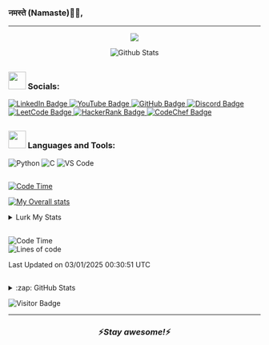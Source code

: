 ### नमस्ते (Namaste)🙏🏻,

---
<p align="center">
    <img src="https://readme-typing-svg.herokuapp.com?color=FFFFFF&width=380&height=30&lines=Sav+this+side+aka+luuurker;Techie+in+the+Making+😎;Upskilling+With+Every+Step;^_^+Nice+To+Meet+You+^_^" center=true />
</p>

<p align="center">
    <img src="https://universebingo.dev/static/images/universe_header.webp" alt="Github Stats" />
</p>
<h2 align='left'></h2>

### <img src="https://1.bp.blogspot.com/-PDHVMVkbH2I/WCsNM0g5WVI/AAAAAAAAD_A/et3fHf39NnEqIHUDSTu2V5OOl-eBSfpHQCLcB/s1600/corgiswimflip.gif" width="35"> Socials:
<div id="badges" align="left">
  <a href="https://www.linkedin.com/in/luuurker">
    <img src="https://img.shields.io/badge/LinkedIn-0077B5?style=for-the-badge&logo=linkedin&logoColor=white" alt="LinkedIn Badge"/>
  </a>
  <a href="https://www.youtube.com/c/luuurker">
    <img src="https://img.shields.io/badge/YouTube-FF0000?style=for-the-badge&logo=youtube&logoColor=white" alt="YouTube Badge"/>
  </a>
  <a href="https://github.com/luuurker">
    <img src="https://img.shields.io/badge/GitHub-181717?style=for-the-badge&logo=github&logoColor=white" alt="GitHub Badge"/>
</a>
  <a href="https://discord.com/invite/luuurker">
    <img src="https://img.shields.io/badge/Discord-5865F2?style=for-the-badge&logo=discord&logoColor=white" alt="Discord Badge"/>
  </a>
</div>

<div id="badges" align="left">
  <a href="https://leetcode.com/luuurker">
    <img src="https://img.shields.io/badge/LeetCode-FFA116?style=for-the-badge&logo=leetcode&logoColor=white" alt="LeetCode Badge"/>
  </a>
<a href="https://www.hackerrank.com/luuurker">
    <img src="https://img.shields.io/badge/HackerRank-00EA64?style=for-the-badge&logo=hackerrank&logoColor=white" alt="HackerRank Badge"/>
  </a>
  <a href="https://www.codechef.com/users/luuurker">
    <img src="https://img.shields.io/badge/CodeChef-5B4638?style=for-the-badge&logo=codechef&logoColor=white" alt="CodeChef Badge"/>
  </a>
</div>
<h2 align='left'></h2>


### <img src="https://1.bp.blogspot.com/-PDHVMVkbH2I/WCsNM0g5WVI/AAAAAAAAD_A/et3fHf39NnEqIHUDSTu2V5OOl-eBSfpHQCLcB/s1600/corgiswimflip.gif" width="35"> Languages and Tools:
![Python](https://img.shields.io/badge/Code-Python-informational?style=flat&logo=python&color=3776AB)
![C](https://img.shields.io/badge/Code-C-informational?style=flat&logo=c&color=A8B9CC)
![VS Code](https://img.shields.io/badge/Editor-VS_Code-007ACC?style=flat&logo=visual-studio-code&logoColor=white)
<h2 align='left'></h2>



[![Code Time](https://wakatime.com/badge/user/54ae2f0e-d05f-49d1-954e-d8c8be284a66.svg)](https://wakatime.com/@54ae2f0e-d05f-49d1-954e-d8c8be284a66)

[![My Overall stats](https://wakatime.com/share/@oyelurker/ca517779-061f-43f6-b6f2-7bd71de63b2e.svg)](https://wakatime.com/@oyelurker)


<details>
  <summary>Lurk My Stats </summary>
  <p align="center">
    <img src="https://wakatime.com/share/@oyelurker/f092646c-2e2e-47ee-bec5-a79a54dd9cfb.svg" width="70%">
  </p>
</details>
<h2 align='left'></h2>

<!--START_SECTION:waka-->  
![Code Time](http://img.shields.io/badge/Code%20Time-<your-user-id>-blue)  
![Lines of code](https://img.shields.io/badge/From%20Hello%20World%20I%27ve%20Written-<your-lines-of-code>-blue)  

Last Updated on 03/01/2025 00:30:51 UTC  
<!--END_SECTION:waka-->  

<h2 align='left'></h2>


<details>
  <summary>:zap: GitHub Stats</summary>

  <img align="left" alt="codeSTACKr's GitHub Stats" src="https://github-readme-stats.vercel.app/api?username=luuurker&show_icons=true&hide_border=false&title_color=ff652f&icon_color=FFE400&bg_color=09131B&text_color=ffffff&border_color=0c1a25" />

</details>


![Visitor Badge](https://visitor-badge.laobi.icu/badge?page_id=luuurker)





---
<h3 align='center'>⚡️<i>Stay awesome!</i>⚡️</h3>
